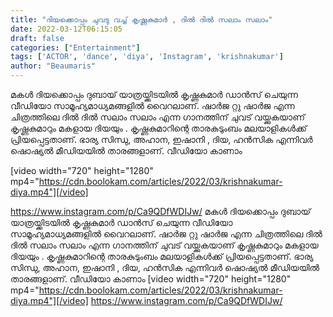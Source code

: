 ```yaml
---
title: "ദിയക്കൊപ്പം ചുവടു വച്ച് കൃഷ്ണകുമാർ , ദിൽ ദിൽ സലാം സലാം"
date: 2022-03-12T06:15:05
draft: false
categories: ["Entertainment"]
tags: ['ACTOR', 'dance', 'diya', 'Instagram', 'krishnakumar']
author: "Beaumaris"
---
```


മകൾ ദിയക്കൊപ്പം ദുബായ് യാത്രയ്ക്കിടയിൽ കൃഷ്ണകുമാർ ഡാൻസ് ചെയുന്ന വീഡിയോ സാമൂഹ്യമാധ്യമങ്ങളിൽ വൈറലാണ്. ഷാർജ റ്റു ഷാർജ എന്ന ചിത്രത്തിലെ ദിൽ ദിൽ സലാം സലാം എന്ന ഗാനത്തിന് ചുവട് വയ്ക്കുകയാണ് കൃഷ്ണകുമാറും മകളായ ദിയയും . കൃഷ്ണകുമാറിന്റെ താരകുടുംബം മലയാളികൾക്ക് പ്രിയപ്പെട്ടതാണ്. ഭാര്യ സിന്ധു, അഹാന, ഇഷാനി , ദിയ, ഹൻസിക എന്നിവർ ഷൊഷ്യൽ മീഡിയയിൽ താരങ്ങളാണ്. വീഡിയോ കാണാം

[video width="720" height="1280" mp4="https://cdn.boolokam.com/articles/2022/03/krishnakumar-diya.mp4"][/video]

<a href="https://www.instagram.com/p/Ca9QDfWDIJw/">https://www.instagram.com/p/Ca9QDfWDIJw/</a>
മകൾ ദിയക്കൊപ്പം ദുബായ് യാത്രയ്ക്കിടയിൽ കൃഷ്ണകുമാർ ഡാൻസ് ചെയുന്ന വീഡിയോ സാമൂഹ്യമാധ്യമങ്ങളിൽ വൈറലാണ്. ഷാർജ റ്റു ഷാർജ എന്ന ചിത്രത്തിലെ ദിൽ ദിൽ സലാം സലാം എന്ന ഗാനത്തിന് ചുവട് വയ്ക്കുകയാണ് കൃഷ്ണകുമാറും മകളായ ദിയയും . കൃഷ്ണകുമാറിന്റെ താരകുടുംബം മലയാളികൾക്ക് പ്രിയപ്പെട്ടതാണ്. ഭാര്യ സിന്ധു, അഹാന, ഇഷാനി , ദിയ, ഹൻസിക എന്നിവർ ഷൊഷ്യൽ മീഡിയയിൽ താരങ്ങളാണ്. വീഡിയോ കാണാം [video width="720" height="1280" mp4="https://cdn.boolokam.com/articles/2022/03/krishnakumar-diya.mp4"][/video] <https://www.instagram.com/p/Ca9QDfWDIJw/>
